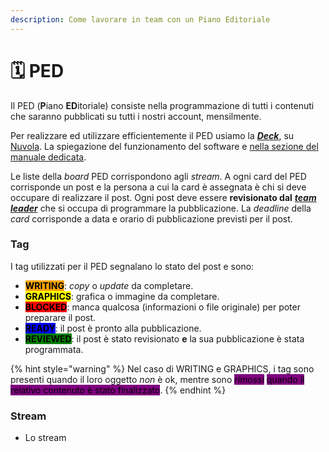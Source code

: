 ```yaml
---
description: Come lavorare in team con un Piano Editoriale
---
```


# 🗓 PED

Il PED (**P**iano **ED**itoriale) consiste nella programmazione di tutti i contenuti che saranno pubblicati su tutti i nostri account, mensilmente.

Per realizzare ed utilizzare efficientemente il PED usiamo la [_**Deck**_](../../piattaforme-e-strumenti/nuvola/deck.md), su [Nuvola](../../piattaforme-e-strumenti/nuvola/). La spiegazione del funzionamento del software e [nella sezione del manuale dedicata](../../piattaforme-e-strumenti/nuvola/deck.md).

Le liste della _board_ PED corrispondono agli _stream_. A ogni card del PED corrisponde un post e la persona a cui la card è assegnata è chi si deve occupare di realizzare il post. Ogni post deve essere **revisionato dal** [_**team leader**_](../../staff/team-leaders.md) che si occupa di programmare la pubblicazione. La _deadline_ della _card_ corrisponde a data e orario di pubblicazione previsti per il post.

### Tag

I tag utilizzati per il PED segnalano lo stato del post e sono:

* <mark style="background-color:orange;">**WRITING**</mark>: _copy_ o _update_ da completare.
* <mark style="background-color:yellow;">**GRAPHICS**</mark>: grafica o immagine da completare.
* <mark style="background-color:red;">**BLOCKED**</mark>: manca qualcosa (informazioni o file originale) per poter preparare il post.
* <mark style="background-color:blue;">**READY**</mark>: il post è pronto alla pubblicazione.
* <mark style="background-color:green;">**REVIEWED**</mark>: il post è stato revisionato **e** la sua pubblicazione è stata programmata.

{% hint style="warning" %}
Nel caso di WRITING e GRAPHICS, i tag sono presenti quando il loro oggetto _non_ è ok, mentre sono _<mark style="background-color:purple;">rimossi</mark>_ <mark style="background-color:purple;"></mark><mark style="background-color:purple;">quando il relativo contenuto è stato finalizzato</mark>.
{% endhint %}

### Stream

* Lo stream&#x20;
